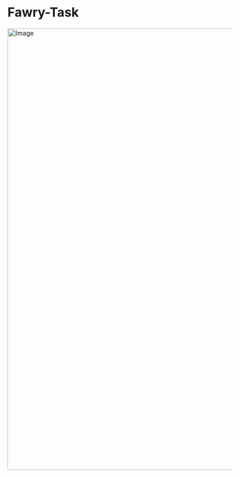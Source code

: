 # Fawry-Task
<img width="1920" height="991" alt="Image" src="https://github.com/user-attachments/assets/5805f4c2-b453-40f5-8295-d20681e4ba96" />
